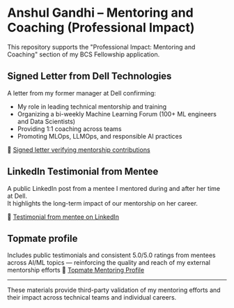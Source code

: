 # Anshul Gandhi – Mentoring and Coaching (Professional Impact) 

This repository supports the "Professional Impact: Mentoring and Coaching" section of my BCS Fellowship application.

## Signed Letter from Dell Technologies

A letter from my former manager at Dell confirming:
- My role in leading technical mentorship and training
- Organizing a bi-weekly Machine Learning Forum (100+ ML engineers and Data Scientists)
- Providing 1:1 coaching across teams
- Promoting MLOps, LLMOps, and responsible AI practices

🔗 [Signed letter verifying mentorship contributions](https://drive.google.com/file/d/1fur25oY0zjNQDyVI0Xk81K6zTLn2-jb-/view?usp=sharing)

## LinkedIn Testimonial from Mentee

A public LinkedIn post from a mentee I mentored during and after her time at Dell.  
It highlights the long-term impact of our mentorship on her career.

🔗 [Testimonial from mentee on LinkedIn](https://www.linkedin.com/posts/prachi-thakkar-06_datascience-technology-algotrading-activity-7219776932664500226-3MQm)

## Topmate profile 
Includes public testimonials and consistent 5.0/5.0 ratings from mentees across AI/ML topics — reinforcing the quality and reach of my external 
mentorship efforts
🔗 [Topmate Mentoring Profile](https://topmate.io/anshul_gandhi)

---

These materials provide third-party validation of my mentoring efforts and their impact across technical teams and individual careers.
